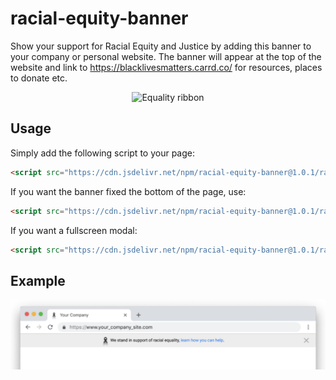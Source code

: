 # racial-equity-banner
Show your support for Racial Equity and Justice by adding this banner to your company or personal website. The banner will appear at the top of the website and link to https://blacklivesmatters.carrd.co/ for resources, places to donate etc.

<p align="center">
  <img src="https://github.com/blittle/racial-equity-banner/blob/master/ribbon.png?raw=true" alt="Equality ribbon"/>
</p>

## Usage
Simply add the following script to your page:

```html
<script src="https://cdn.jsdelivr.net/npm/racial-equity-banner@1.0.1/racial-equity-banner.js" async></script> 
```

If you want the banner fixed the bottom of the page, use:

```html
<script src="https://cdn.jsdelivr.net/npm/racial-equity-banner@1.0.1/racial-equity-banner-bottom.js" async></script> 
```

If you want a fullscreen modal:

```html
<script src="https://cdn.jsdelivr.net/npm/racial-equity-banner@1.0.1/racial-equity-banner-fullscreen.js" async></script> 
```

## Example

![alt text](equity.png "Example equality banner")